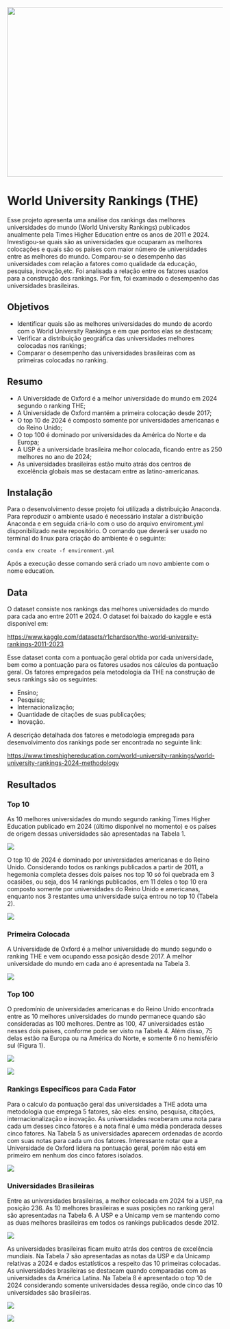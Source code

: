 <img src=https://github.com/RodolfoPCruz/education_analysis/blob/master/Times%20Higher%20Education/images/capa_THE.jpg width=1584 height=396>

# World University Rankings (THE)

Esse projeto apresenta uma análise dos rankings das melhores universidades do mundo (World University Rankings) publicados anualmente pela Times Higher Education entre os anos de 2011 e 2024. Investigou-se quais são as universidades que ocuparam as melhores colocações e quais são os países com maior número de universidades entre as melhores do mundo. Comparou-se o desempenho das universidades com relação a fatores como qualidade da educação, pesquisa, inovação,etc. Foi analisada a relação entre os fatores usados para a construção dos rankings. Por fim, foi examinado o desempenho das universidades brasileiras.

## Objetivos
- Identificar quais são as melhores universidades do mundo de acordo com o World University Rankings  e em que pontos elas se destacam;
- Verificar a distribuição geográfica das universidades melhores colocadas nos rankings;
- Comparar o desempenho das universidades brasileiras com as primeiras colocadas no ranking.

## Resumo

- A Universidade de Oxford é a melhor universidade do mundo em 2024 segundo o ranking THE;
- A Universidade de Oxford mantém a primeira colocação desde 2017;
- O top 10 de 2024 é composto somente por universidades americanas e do Reino Unido;
- O top 100 é dominado por universidades da América do Norte e da Europa;
- A USP é a universidade brasileira melhor colocada, ficando entre as 250 melhores no ano de 2024;
- As universidades brasileiras estão muito atrás dos centros de excelência globais mas se destacam entre as latino-americanas.

## Instalação 

Para o desenvolvimento desse projeto foi utilizada a distribuição Anaconda. Para reproduzir o ambiente usado é necessário instalar a distribuição Anaconda e em seguida criá-lo com o uso do arquivo enviroment.yml disponibilizado neste repositório. O comando que deverá ser usado no terminal do linux para criação do ambiente é o seguinte:

`conda env create -f environment.yml`

Após a execução desse comando será criado um novo ambiente com o nome education.

## Data

O dataset consiste nos rankings das melhores universidades do mundo para cada ano entre 2011 e 2024. O dataset foi baixado do kaggle e está disponível em:

https://www.kaggle.com/datasets/r1chardson/the-world-university-rankings-2011-2023

Esse dataset conta com a pontuação geral obtida por cada universidade, bem como a pontuação para os fatores usados nos cálculos da pontuação geral. Os fatores empregados pela metodologia da THE na construção de seus rankings são os seguintes:

- Ensino;
- Pesquisa;
- Internacionalização;
- Quantidade de citações de suas publicações;
- Inovação.

A descrição detalhada dos fatores e metodologia empregada para desenvolvimento dos rankings pode ser encontrada no seguinte link:

https://www.timeshighereducation.com/world-university-rankings/world-university-rankings-2024-methodology 

## Resultados

### Top 10

As 10 melhores universidades do mundo segundo ranking Times Higher Education publicado em 2024 (último disponível no momento) e os países de origem dessas universidades são apresentadas na Tabela 1.

![](https://github.com/RodolfoPCruz/education_analysis/blob/master/Times%20Higher%20Education/images/1-top10_2024.png)

O top 10 de 2024  é  dominado por universidades  americanas e do Reino Unido. Considerando todos os rankings publicados a partir de 2011, a hegemonia completa desses dois países nos top 10  só foi quebrada em 3 ocasiões, ou seja, dos 14 rankings publicados, em 11 deles o top 10 era composto somente por universidades do Reino Unido e americanas, enquanto nos 3 restantes uma universidade suíça entrou no top 10 (Tabela 2).

![](https://github.com/RodolfoPCruz/education_analysis/blob/master/Times%20Higher%20Education/images/2-paises_top10.png)

### Primeira Colocada

A Universidade de Oxford é a melhor universidade do mundo segundo o ranking THE e vem ocupando essa posição desde 2017. A melhor universidade do mundo em cada ano é apresentada na Tabela 3.

![](https://github.com/RodolfoPCruz/education_analysis/blob/master/Times%20Higher%20Education/images/3-primeira_colocada.png)

### Top 100

O predomínio de universidades americanas e do Reino Unido encontrada entre as 10 melhores universidades do mundo permanece quando são consideradas as 100 melhores. Dentre as 100, 47 universidades estão nesses dois países, conforme pode ser visto na Tabela 4.  Além disso, 75 delas estão na Europa ou na América do Norte, e somente 6 no hemisfério sul (Figura 1).

![](https://github.com/RodolfoPCruz/education_analysis/blob/master/Times%20Higher%20Education/images/4-localizacao-top100.png)

![](https://github.com/RodolfoPCruz/education_analysis/blob/master/Times%20Higher%20Education/images/5-map_top_100.png)

### Rankings Específicos para Cada Fator

Para o calculo da pontuação geral das universidades a THE adota uma metodologia que emprega 5 fatores, são eles: ensino, pesquisa, citações, internacionalização e inovação. As universidades receberam uma nota para cada um desses cinco fatores e a nota final é uma média ponderada desses cinco fatores. Na Tabela 5 as universidades aparecem ordenadas de acordo com suas notas para cada um dos fatores. Interessante notar que a Universidade de Oxford lidera na pontuação geral, porém não está em primeiro em nenhum dos cinco fatores isolados.

![](https://github.com/RodolfoPCruz/education_analysis/blob/master/Times%20Higher%20Education/images/6-ranking_fatores.png)

### Universidades Brasileiras

Entre as universidades brasileiras, a melhor colocada em 2024 foi a USP, na posição 236. As 10 melhores brasileiras e suas posições no ranking geral são apresentadas na Tabela 6. A USP e a Unicamp vem se mantendo como as duas melhores brasileiras em todos os rankings publicados desde 2012.

![](https://github.com/RodolfoPCruz/education_analysis/blob/master/Times%20Higher%20Education/images/7-top_brasileiras.png)

As universidades brasileiras ficam muito atrás dos centros de excelência mundiais. Na Tabela 7 são apresentadas as notas da USP e da Unicamp relativas a 2024 e dados estatísticos a respeito das 10 primeiras colocadas. As universidades brasileiras se destacam quando comparadas com as universidades da América Latina. Na Tabela 8 é apresentado o top 10 de 2024 considerando somente universidades dessa região, onde cinco das 10 universidades são brasileiras. 

![](https://github.com/RodolfoPCruz/education_analysis/blob/master/Times%20Higher%20Education/images/8-comparativo_brasileiras_top10.png)

![](https://github.com/RodolfoPCruz/education_analysis/blob/master/Times%20Higher%20Education/images/9-top_10_latinas.png)





